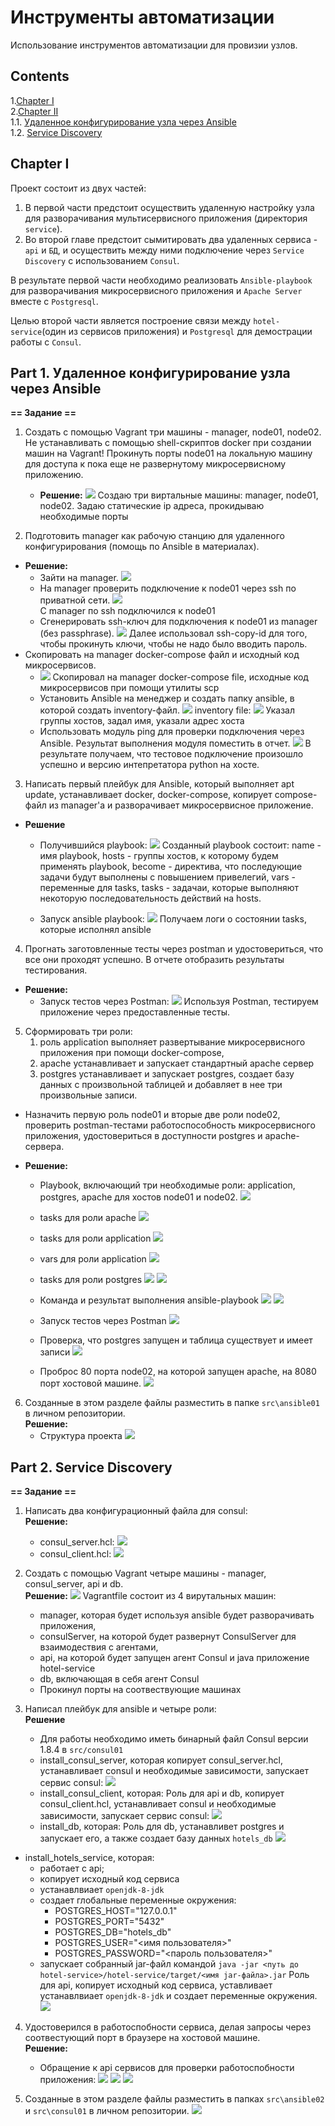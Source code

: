 # Инструменты автоматизации

Использование инструментов автоматизации для провизии узлов.

## Contents

1.[Chapter I](#chapter-i) \
2.[Chapter II](#chapter-i) \
   1.1. [Удаленное конфигурирование узла через Ansible](#part-1-удаленное-конфигурирование-узла-через-ansible) \
   1.2. [Service Discovery](#part-2-service-discovery) 

## Chapter I
Проект состоит из двух частей: 
1. В первой части предстоит осуществить удаленную настройку узла для разворачивания мультисервисного приложения (директория `service`). 
2. Во второй главе предстоит cымитировать два удаленных сервиса - `api` и `БД`, и осуществить между ними подключение через `Service Discovery` с использованием `Consul`.

В результате первой части необходимо реализовать `Ansible-playbook` для разворачивания микросервисного приложения и `Apache Server` вместе с `Postgresql`. 

Целью второй части является построение связи между `hotel-service`(один из сервисов приложения) и `Postgresql` для демострации работы с `Consul`.

## Part 1. Удаленное конфигурирование узла через Ansible


**== Задание ==**

1) Создать с помощью Vagrant три машины - manager, node01, node02. Не устанавливать с помощью shell-скриптов docker при создании машин на Vagrant! Прокинуть порты node01 на локальную машину для доступа к пока еще не развернутому микросервисному приложению.  
   - **Решение:**
![](screens/1.png)
Создаю три виртальные машины: manager, node01, node02. Задаю статические ip адреса, прокидываю необходимые порты

2) Подготовить manager как рабочую станцию для удаленного конфигурирования (помощь по Ansible в материалах).   

- **Решение:**
   - Зайти на manager.
![](screens/2.png)                                             
   - На manager проверить подключение к node01 через ssh по приватной сети.
![](screens/3.png)  
С manager по ssh подключился к node01
   - Сгенерировать ssh-ключ для подключения к node01 из manager (без passphrase).
![](screens/4.png) 
Далее использовал ssh-copy-id для того, чтобы прокинуть ключи, чтобы не надо было вводить пароль.
- Скопировать на manager docker-compose файл и исходный код микросервисов.
   - ![](screens/5.png) 
Скопировал на manager docker-compose file, исходные код микросервисов при помощи утилиты scp
   - Установить Ansible на менеджер и создать папку ansible, в которой создать inventory-файл. 
![](screens/6.png)
inventory file:
![](screens/7.png)
Указал группы хостов, задал имя, указали адрес хоста
   - Использовать модуль ping для проверки подключения через Ansible. 
   Результат выполнения модуля поместить в отчет.
![](screens/8.png) 
В результате получаем, что тестовое подключение произошло успешно и версию интепретатора python на хосте.

3) Написать первый плейбук для Ansible, который выполняет apt update, устанавливает docker, docker-compose, копирует compose-файл из manager'а и разворачивает микросервисное приложение. 
- **Решение**  
   - Получившийся playbook:
![](screens/playbook.png) 
Созданный playbook состоит:
name - имя playbook, 
hosts - группы хостов, к которому будем применять playbook, become - директива, что последующие задачи будут выполнены с повышением привелегий, 
vars - переменные для tasks, 
tasks - задачаи, которые выполняют некоторую последовательность действий на hosts.

   - Запуск ansible playbook:
![](screens/run-playbook.png)
Получаем логи о состоянии tasks, которые исполнял ansible
4) Прогнать заготовленные тесты через postman и удостовериться, что все они проходят успешно. В отчете отобразить результаты тестирования.   
- **Решение:**  
   - Запуск тестов через Postman:
![](screens/POSTMAN.png)
Используя Postman, тестируем приложение через предоставленные тесты. 

5) Сформировать три роли: 
   1. роль application выполняет развертывание микросервисного приложения при помощи docker-compose,
   2. apache устанавливает и запускает стандартный apache сервер
   3. postgres устанавливает и запускает postgres, создает базу данных с произвольной таблицей и добавляет в нее три произвольные записи. 

- Назначить первую роль node01 и вторые две роли node02, проверить postman-тестами работоспособность микросервисного приложения, удостовериться в доступности postgres и apache-сервера.  

-  **Решение:**
   - Playbook, включающий три необходимые роли: application, postgres, apache для хостов node01 и node02.
![](screens/1_5.png)
   - tasks для роли apache
![](screens/1_5_1.png)
   - tasks для роли application
![](screens/1_5_2.png)
   - vars для роли application
![](screens/1_5_5.png)
   - tasks для роли postgres
![](screens/1_5_3.png)
![](screens/1_5_4.png)

   - Команда и результат выполнения ansible-playbook
![](screens/1_5_7.png)
![](screens/1_5_6.png)
   - Запуск тестов через Postman
![](screens/POSTMAN_2.png)
   - Проверка, что postgres запущен и таблица существует и имеет записи
![](screens/postgres_check.png)
   - Проброс 80 порта node02, на которой запущен apache, на 8080 порт хостовой машине.
 ![](screens/apache.png)
6) Созданные в этом разделе файлы разместить в папке `src\ansible01` в личном репозитории.   
**Решение:**
   - Структура проекта
![](screens/1_6.png)

## Part 2. Service Discovery

**== Задание ==**

1) Написать два конфигурационный файла для consul:    
**Решение:**
   - consul_server.hcl:
![](screens/_2.png)
   - consul_client.hcl:
![](screens/2_1.png)


2) Создать с помощью Vagrant четыре машины - manager, consul_server, api и db.   
**Решение:**
![](screens/2_3.png) 
Vagrantfile состоит из 4 вирутальных машин:
   - manager, которая будет используя ansible будет разворачивать приложения, 
   - consulServer, на которой будет развернут ConsulServer для взаимодествия с агентами, 
   - api, на которой будет запущен агент Consul и java приложение hotel-service
   - db, включающая в себя агент Consul
   - Прокинул порты на соотвествующие машинах
3) Написал плейбук для ansible и четыре роли:   
**Решение**
   - Для работы необходимо иметь бинарный файл Consul версии 1.8.4 в `src/consul01`
   - install_consul_server, которая копирует consul_server.hcl, устанавливает consul и необходимые зависимости, запускает сервис consul:
![](screens/2_4.png)
   - install_consul_client, которая:
   Роль для api и db, копирует consul_client.hcl, устанавливает consul и необходимые зависимости, запускает сервис consul:
![](screens/2_6.png)   
   - install_db, которая:
    Роль для db, устанавливет postgres и запускает его, а также создает базу данных `hotels_db`
   ![](screens/2_6.png)
- install_hotels_service, которая:  
   - работает с api;
   - копирует исходный код сервиса
   - устанавлвиает `openjdk-8-jdk`
   - создает глобальные переменные окружения:
      - POSTGRES_HOST="127.0.0.1"
      - POSTGRES_PORT="5432"
      - POSTGRES_DB="hotels_db"
      - POSTGRES_USER="<имя пользователя>"
      - POSTGRES_PASSWORD="<пароль пользователя>"
   - запускает собранный jar-файл командой `java -jar <путь до hotel-service>/hotel-service/target/<имя jar-файла>.jar`
   Роль для api, копирует исходный код сервиса, уставливает устанавлвиает `openjdk-8-jdk` и создает переменные окружения.
   ![](screens/2_7.png)
4) Удостоверился в работоспобности сервиса, делая запросы через соотвестующий порт в браузере на хостовой машине.    
**Решение:**
   - Обращение к api сервисов для проверки работоспобности приложения:
![](screens/api_1.png)
![](screens/api_2.png)
![](screens/api_3.png)

5) Созданные в этом разделе файлы разместить в папках `src\ansible02` и `src\consul01` в личном репозитории.
![](screens/struct_2.png)

